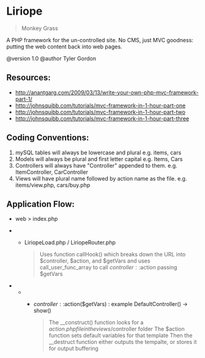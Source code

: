 # Liriope
> Monkey Grass

A PHP framework for the un-controlled site.
No CMS, just MVC goodness: putting the web content
back into web pages.

@version 1.0
@author Tyler Gordon

Resources:
--------------------------------------------------------------------------------
- http://anantgarg.com/2009/03/13/write-your-own-php-mvc-framework-part-1/
- http://johnsquibb.com/tutorials/mvc-framework-in-1-hour-part-one
- http://johnsquibb.com/tutorials/mvc-framework-in-1-hour-part-two
- http://johnsquibb.com/tutorials/mvc-framework-in-1-hour-part-three

Coding Conventions:
--------------------------------------------------------------------------------
1. mySQL tables will always be lowercase and plural e.g. items, cars
2. Models will always be plural and first letter capital e.g. Items, Cars
3. Controllers will always have "Controller" appended to them. e.g. ItemController, CarController
4. Views will have plural name followed by action name as the file. e.g. items/view.php, cars/buy.php

Application Flow:
--------------------------------------------------------------------------------
*   web > index.php
* *   LiriopeLoad.php / LiriopeRouter.php

      > Uses function callHook() which breaks down the URL into $controller, $action, and $getVars
      > and uses call_user_func_array to call $controller::$action passing $getVars

* * *   $controller::$action($getVars) : example DefaultController() -> show()

        > The __construct() function looks for a $action.php file in the views/$controller folder
        > The $action function sets default variables for that template
        > Then the __destruct function either outputs the tempalte, or stores it for output buffering
     

